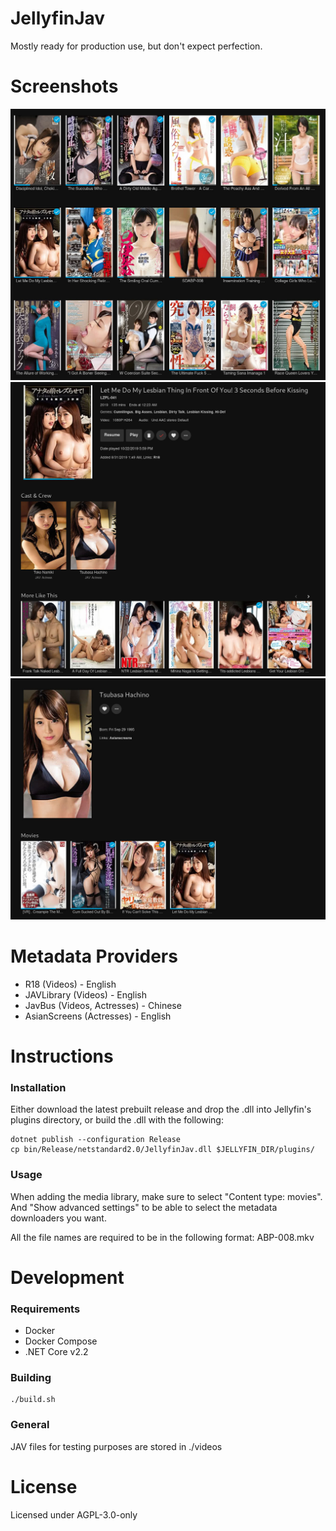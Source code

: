 # JellyfinJav
Mostly ready for production use, but don't expect perfection.

# Screenshots
![Grid Example](screenshots/example-grid.jpg)
![Video Example](screenshots/example-video.jpg)
![Actress Example](screenshots/example-actress.jpg)

# Metadata Providers
* R18 (Videos) - English
* JAVLibrary (Videos) - English
* JavBus (Videos, Actresses) - Chinese
* AsianScreens (Actresses) - English

# Instructions
### Installation
Either download the latest prebuilt release and drop the .dll into Jellyfin's plugins directory, or build the .dll with the following:
        
    dotnet publish --configuration Release
    cp bin/Release/netstandard2.0/JellyfinJav.dll $JELLYFIN_DIR/plugins/

### Usage
When adding the media library, make sure to select "Content type: movies". And "Show advanced settings" to be able to select the metadata downloaders you want.

All the file names are required to be in the following format: ABP-008.mkv

# Development
### Requirements
* Docker
* Docker Compose
* .NET Core v2.2

### Building
    ./build.sh

### General
JAV files for testing purposes are stored in ./videos

# License
Licensed under AGPL-3.0-only
